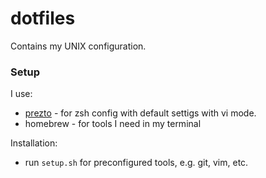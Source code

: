 dotfiles
========

Contains my UNIX configuration.

### Setup

I use:

* [prezto](https://github.com/sorin-ionescu/prezto) - for zsh config with
  default settigs with vi mode.
* homebrew - for tools I need in my terminal

Installation:

* run `setup.sh` for preconfigured tools, e.g. git, vim, etc.

